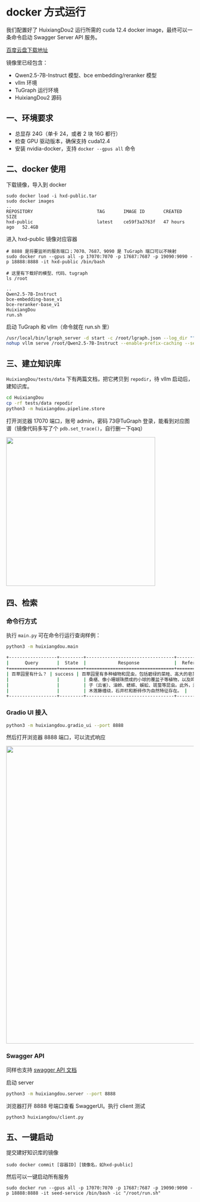 # docker 方式运行

我们配置好了 HuixiangDou2 运行所需的 cuda 12.4 docker image，最终可以一条命令启动 Swagger Server API 服务。

[百度云盘下载地址](https://pan.baidu.com/s/1H1u5XYxh35xh2G8ZYRf-ZQ?pwd=76gs)

镜像里已经包含：
- Qwen2.5-7B-Instruct 模型、bce embedding/reranker 模型
- vllm 环境
- TuGraph 运行环境
- HuixiangDou2 源码

## 一、环境要求

- 总显存 24G（单卡 24，或者 2 块 16G 都行）
- 检查 GPU 驱动版本，确保支持 cuda12.4
- 安装 nvidia-docker，支持 `docker --gpus all` 命令

## 二、docker 使用
下载镜像，导入到 docker
```text
sudo docker load -i hxd-public.tar
sudo docker images
..
REPOSITORY                        TAG       IMAGE ID       CREATED        SIZE
hxd-public                        latest    ce59f3a3763f   47 hours ago   52.4GB
```

进入 hxd-public 镜像对应容器
```text
# 8888 是将要监听的服务端口；7070、7687、9090 是 TuGraph 端口可以不映射
sudo docker run --gpus all -p 17070:7070 -p 17687:7687 -p 19090:9090 -p 18888:8888 -it hxd-public /bin/bash

# 这里有下载好的模型、代码、tugraph
ls /root

..
Qwen2.5-7B-Instruct
bce-embedding-base_v1 
bce-reranker-base_v1
HuixiangDou
run.sh
```

启动 TuGraph 和 vllm（命令就在 run.sh 里）
```bash
/usr/local/bin/lgraph_server -d start -c /root/lgraph.json --log_dir ""
nohup vllm serve /root/Qwen2.5-7B-Instruct --enable-prefix-caching --served-model-name Qwen2.5-7B-Instruct --port 8000 --tensor-parallel-size 1 &
```

## 三、建立知识库
`HuixiangDou/tests/data` 下有两篇文档，把它拷贝到 `repodir`，待 vllm 启动后，建知识库。
```bash
cd HuixiangDou
cp -rf tests/data repodir
python3 -m huixiangdou.pipeline.store
```
打开浏览器 17070 端口，账号 admin，密码 73@TuGraph 登录，能看到对应图谱（镜像代码多写了个 `pdb.set_trace()`，自行删一下qaq）

<img src="https://github.com/user-attachments/assets/873fedfe-c2fe-47f2-bbb1-723c1c21c463" width=400>

## 四、检索

### 命令行方式

执行 `main.py` 可在命令行运行查询样例：
```bash
python3 -m huixiangdou.main

+------------------+---------+---------------------------------+---------------+
|      Query       |  State  |            Response             |  References   |
+==================+=========+=================================+===============+
| 百草园里有什么？ | success | 百草园里有多种植物和昆虫，包括碧绿的菜畦、高大的皂荚树、紫红的 | baicaoyuan.md |
|                  |         | 桑椹、像小珊瑚珠攒成的小球的覆盆子等植物，以及鸣蝉、黄蜂、叫天 |               |
|                  |         | 子（云雀）、油蛉、蟋蟀、蜈蚣、斑蝥等昆虫。此外，还有何首乌藤和 |               |
|                  |         | 木莲藤缠绕，石井栏和断砖作为自然特征存在。 |               |
+------------------+---------+---------------------------------+---------------+
```

### Gradio UI 接入

```bash
python3 -m huixiangdou.gradio_ui --port 8888
```

然后打开浏览器 8888 端口，可以流式响应

<img src="https://github.com/user-attachments/assets/b7b7cb90-4a85-4ffc-9de0-52670dd9159e" width=800>

### Swagger API
同样也支持 [swagger API 文档](../swagger.json)

启动 server

```bash
python3 -m huixiangdou.server --port 8888
```

浏览器打开 8888 号端口查看 SwaggerUI。执行 client 测试

```bash
python3 huixiangdou/client.py
```

## 五、一键启动

提交建好知识库的镜像
```text
sudo docker commit [容器ID] [镜像名，如hxd-public]
```

然后可以一键启动所有服务
```text
sudo docker run --gpus all -p 17070:7070 -p 17687:7687 -p 19090:9090 -p 18888:8888 -it seed-service /bin/bash -ic "/root/run.sh"
```
